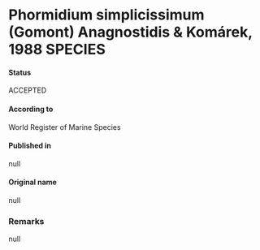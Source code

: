 # Phormidium simplicissimum (Gomont) Anagnostidis & Komárek, 1988 SPECIES

#### Status
ACCEPTED

#### According to
World Register of Marine Species

#### Published in
null

#### Original name
null

### Remarks
null
